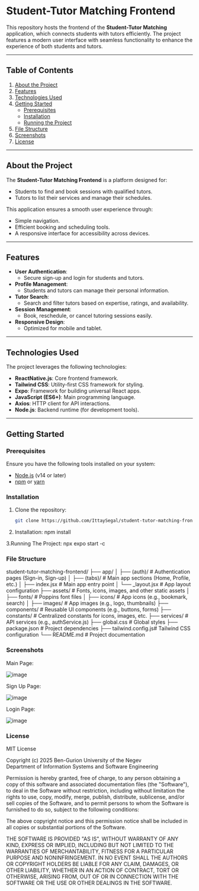 # Student-Tutor Matching Frontend

This repository hosts the frontend of the **Student-Tutor Matching** application, which connects students with tutors efficiently. The project features a modern user interface with seamless functionality to enhance the experience of both students and tutors.

---

## Table of Contents
1. [About the Project](#about-the-project)
2. [Features](#features)
3. [Technologies Used](#technologies-used)
4. [Getting Started](#getting-started)
    - [Prerequisites](#prerequisites)
    - [Installation](#installation)
    - [Running the Project](#running-the-project)
5. [File Structure](#file-structure)
6. [Screenshots](#screenshots)
7. [License](#license)

---

## About the Project

The **Student-Tutor Matching Frontend** is a platform designed for:
- Students to find and book sessions with qualified tutors.
- Tutors to list their services and manage their schedules.

This application ensures a smooth user experience through:
- Simple navigation.
- Efficient booking and scheduling tools.
- A responsive interface for accessibility across devices.

---

## Features

- **User Authentication**:
  - Secure sign-up and login for students and tutors.
- **Profile Management**:
  - Students and tutors can manage their personal information.
- **Tutor Search**:
  - Search and filter tutors based on expertise, ratings, and availability.
- **Session Management**:
  - Book, reschedule, or cancel tutoring sessions easily.
- **Responsive Design**:
  - Optimized for mobile and tablet.

---

## Technologies Used

The project leverages the following technologies:

-  **ReactNative.js**: Core frontend framework.
- **Tailwind CSS**: Utility-first CSS framework for styling.
- **Expo**: Framework for building universal React apps.
- **JavaScript (ES6+)**: Main programming language.
- **Axios**: HTTP client for API interactions.
- **Node.js**: Backend runtime (for development tools).

---

## Getting Started

### Prerequisites

Ensure you have the following tools installed on your system:
- [Node.js](https://nodejs.org/) (v14 or later)
- [npm](https://www.npmjs.com/) or [yarn](https://yarnpkg.com/)

### Installation

1. Clone the repository:
   ```bash
   git clone https://github.com/IttaySegal/student-tutor-matching-frontend.git

2. Installation:
   npm install

3.Running The Project:
  npx expo start -c

### File Structure

student-tutor-matching-frontend/
├── app/
│   ├── (auth)/       # Authentication pages (Sign-in, Sign-up)
│   ├── (tabs)/       # Main app sections (Home, Profile, etc.)
│   ├── index.jsx     # Main app entry point
│   └── _layout.jsx   # App layout configuration
├── assets/           # Fonts, icons, images, and other static assets
│   ├── fonts/        # Poppins font files
│   ├── icons/        # App icons (e.g., bookmark, search)
│   ├── images/       # App images (e.g., logo, thumbnails)
├── components/       # Reusable UI components (e.g., buttons, forms)
├── constants/        # Centralized constants for icons, images, etc.
├── services/         # API services (e.g., authService.js)
├── global.css        # Global styles
├── package.json      # Project dependencies
├── tailwind.config.js# Tailwind CSS configuration
└── README.md         # Project documentation


### Screenshots
Main Page:

![image](https://github.com/user-attachments/assets/d0aa3834-bef8-46fa-bfbd-c75b33a4db86)

Sign Up Page:

![image](https://github.com/user-attachments/assets/112c4af0-ce47-41e7-a257-b85671d78b23)

Login Page:

![image](https://github.com/user-attachments/assets/b228a3d9-2c08-4394-bd70-b7fb7d823923)


### License
MIT License

Copyright (c) 2025
Ben-Gurion University of the Negev  
Department of Information Systems and Software Engineering

Permission is hereby granted, free of charge, to any person obtaining a copy of this software and associated documentation files (the "Software"), to deal in the Software without restriction, including without limitation the rights to use, copy, modify, merge, publish, distribute, sublicense, and/or sell copies of the Software, and to permit persons to whom the Software is furnished to do so, subject to the following conditions:

The above copyright notice and this permission notice shall be included in all copies or substantial portions of the Software.

THE SOFTWARE IS PROVIDED "AS IS", WITHOUT WARRANTY OF ANY KIND, EXPRESS OR IMPLIED, INCLUDING BUT NOT LIMITED TO THE WARRANTIES OF MERCHANTABILITY, FITNESS FOR A PARTICULAR PURPOSE AND NONINFRINGEMENT. IN NO EVENT SHALL THE AUTHORS OR COPYRIGHT HOLDERS BE LIABLE FOR ANY CLAIM, DAMAGES, OR OTHER LIABILITY, WHETHER IN AN ACTION OF CONTRACT, TORT OR OTHERWISE, ARISING FROM, OUT OF OR IN CONNECTION WITH THE SOFTWARE OR THE USE OR OTHER DEALINGS IN THE SOFTWARE.


